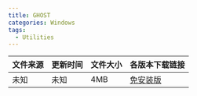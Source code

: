 ```yaml
---
title: GHOST
categories: Windows
tags:
  - Utilities
---
```


| 文件来源                            | 更新时间 | 文件大小 | 各版本下载链接                                   |
| ----------------------------------- | -------- | -------- | ------------------------------------------------ |
| <div class="unsafe">未知</div> | 未知  | 4MB     | [免安装版](https://img.vim-cn.com/ae/5d53747d223978a13e37dd25ce22d9a86133aa.zip) |
